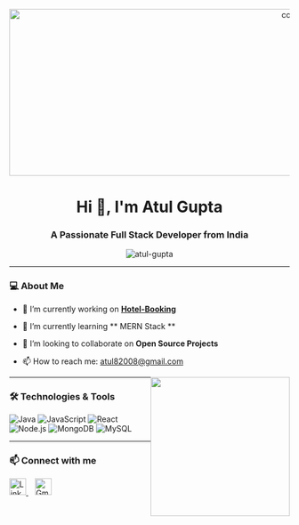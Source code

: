 <p align="center">
  <img src="https://webliquids.com/wp-content/uploads/2025/03/360_F_871603234_fTMmjlUOpt4F9mDudj8wjyzkt0khEtSZ-1.jpg" alt="cover" width="1000" height="300">
</p>

<h1 align="center">Hi 👋, I'm Atul Gupta</h1>
<h3 align="center">A Passionate Full Stack Developer from India</h3>

<p align="center">
  <img src="https://komarev.com/ghpvc/?username=atul-gupta&label=Profile%20views&color=0e75b6&style=flat" alt="atul-gupta" />
</p>

---

<p>
  <span style="float: left; width: 65%;">

### 💻 About Me  
- 🔭 I’m currently working on **[Hotel-Booking](https://github.com/atul-gupta2002/Hotel-Booking/tree/hotelBooking)**  
- 🌱 I’m currently learning ** MERN Stack **  
- 👯 I’m looking to collaborate on **Open Source Projects**  
- 📫 How to reach me: atul82008@gmail.com  

  </span>

  <span style="float: right;">
    <img src="https://user-images.githubusercontent.com/74038190/235224431-e8c8c12e-6826-47f1-89fb-2ddad83b3abf.gif" width="250">
  </span>
</p>

---

### 🛠️ Technologies & Tools
![Java](https://img.shields.io/badge/-Java-05122A?style=flat&logo=java)
![JavaScript](https://img.shields.io/badge/-JavaScript-05122A?style=flat&logo=javascript)
![React](https://img.shields.io/badge/-React-05122A?style=flat&logo=react)
![Node.js](https://img.shields.io/badge/-Node.js-05122A?style=flat&logo=node.js)
![MongoDB](https://img.shields.io/badge/-MongoDB-05122A?style=flat&logo=mongodb)
![MySQL](https://img.shields.io/badge/-MySQL-05122A?style=flat&logo=mysql)

---

### 📫 Connect with me

<p align="left">
  <a href="https://www.linkedin.com/in/atul-gupta-815b8a249/" target="_blank">
    <img src="https://cdn.jsdelivr.net/gh/devicons/devicon/icons/linkedin/linkedin-original.svg" alt="LinkedIn" width="30" height="30"/>
  </a>
  &nbsp;&nbsp;
  <a href="mailto:atul82008@gmail.com">
    <img src="https://cdn.jsdelivr.net/gh/devicons/devicon/icons/google/google-original.svg" alt="Gmail" width="30" height="30"/>
  </a>
</p>

